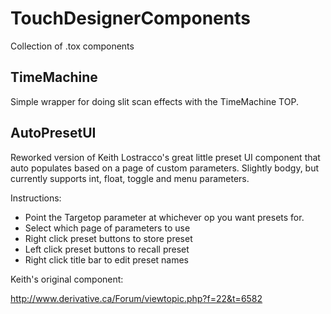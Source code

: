 # TouchDesignerComponents
Collection of .tox components

## TimeMachine
Simple wrapper for doing slit scan effects with the TimeMachine TOP.

## AutoPresetUI
Reworked version of Keith Lostracco's great little preset UI component that auto populates based on a page of custom parameters. Slightly bodgy, but currently supports int, float, toggle and menu parameters.

Instructions:
- Point the Targetop parameter at whichever op you want presets for.
- Select which page of parameters to use
- Right click preset buttons to store preset
- Left click preset buttons to recall preset
- Right click title bar to edit preset names


Keith's original component:

http://www.derivative.ca/Forum/viewtopic.php?f=22&t=6582
